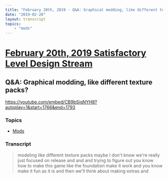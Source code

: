 ```yaml
---
title: "February 20th, 2019 - Q&A: Graphical modding, like different texture packs?"
date: "2019-02-20"
layout: transcript
topics: 
    - "mods"
---
```

# [February 20th, 2019 Satisfactory Level Design Stream](../2019-02-20.md)
## Q&A: Graphical modding, like different texture packs?
https://youtube.com/embed/CB9bSigNYH8?autoplay=1&start=1766&end=1793
### Topics
* [Mods](../topics/mods.md)

### Transcript

> modeling like different texture packs
> maybe I don't know we're really just
> focused on release and and and trying to
> figure out you know how to make this
> game like the foundation make it work
> and you know make it fun as it is and
> then we'll think about making extras and
